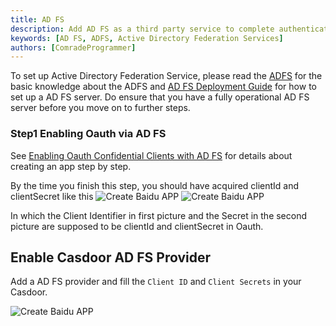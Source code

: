 ```yaml
---
title: AD FS
description: Add AD FS as a third party service to complete authentication
keywords: [AD FS, ADFS, Active Directory Federation Services]
authors: [ComradeProgrammer]
---
```


To set up Active Directory Federation Service, please read the [ADFS](https://docs.microsoft.com/en-us/windows-server/identity/active-directory-federation-services) for the basic knowledge about the ADFS and 
[AD FS Deployment Guide](https://docs.microsoft.com/en-us/windows-server/identity/ad-fs/deployment/ad-fs-deployment-guide) for how to set up a AD FS server. Do ensure that you have a fully operational AD FS server before you move on to further steps.

### Step1 Enabling Oauth via AD FS

See [Enabling Oauth Confidential Clients with AD FS](https://docs.microsoft.com/en-us/windows-server/identity/ad-fs/development/enabling-oauth-confidential-clients-with-ad-fs) for details about creating an app step by step.

By the time you finish this step, you should have acquired clientId and clientSecret like this
![Create Baidu APP](/img/providers/OAuth/adfsconfidential1.png)
![Create Baidu APP](/img/providers/OAuth/adfsconfidential2.png)

In which the Client Identifier in first picture and the Secret in the second picture are supposed to be clientId and clientSecret in Oauth.

## Enable Casdoor AD FS Provider

Add a AD FS provider and fill the ```Client ID``` and ```Client Secrets``` in your Casdoor.

![Create Baidu APP](/img/providers/OAuth/adfscasdoor.png)
